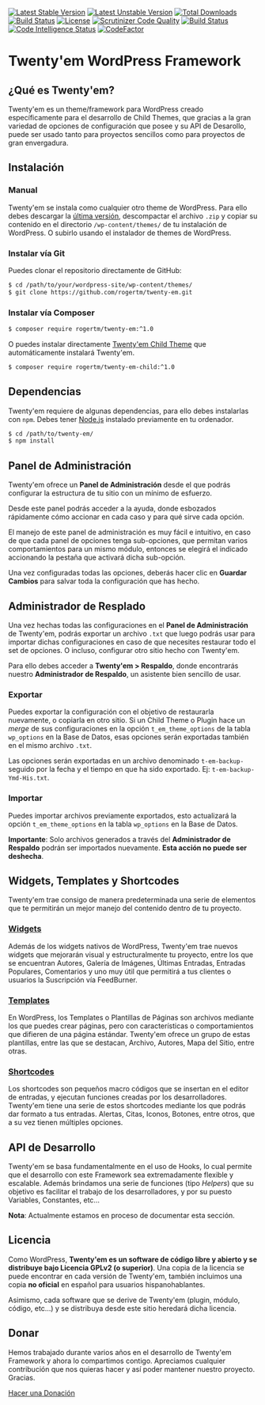 [
![Latest Stable Version](https://poser.pugx.org/rogertm/twenty-em/version)](https://packagist.org/packages/rogertm/twenty-em)
[![Latest Unstable Version](https://poser.pugx.org/rogertm/twenty-em/v/unstable)](//packagist.org/packages/rogertm/twenty-em)
[![Total Downloads](https://poser.pugx.org/rogertm/twenty-em/downloads)](https://packagist.org/packages/rogertm/twenty-em)
[![Build Status](https://travis-ci.org/rogertm/twenty-em.svg?branch=master)](https://travis-ci.org/rogertm/twenty-em)
[![License](https://poser.pugx.org/rogertm/twenty-em/license)](https://packagist.org/packages/rogertm/twenty-em)
[![Scrutinizer Code Quality](https://scrutinizer-ci.com/g/rogertm/twenty-em/badges/quality-score.png?b=master)](https://scrutinizer-ci.com/g/rogertm/twenty-em/?branch=master)
[![Build Status](https://scrutinizer-ci.com/g/rogertm/twenty-em/badges/build.png?b=master)](https://scrutinizer-ci.com/g/rogertm/twenty-em/build-status/master)
[![Code Intelligence Status](https://scrutinizer-ci.com/g/rogertm/twenty-em/badges/code-intelligence.svg?b=master)](https://scrutinizer-ci.com/code-intelligence)
[![CodeFactor](https://www.codefactor.io/repository/github/rogertm/twenty-em/badge)](https://www.codefactor.io/repository/github/rogertm/twenty-em)

# Twenty'em WordPress Framework

## ¿Qué es Twenty'em?
Twenty'em es un theme/framework para WordPress creado específicamente para el desarrollo de Child Themes, que gracias a la gran variedad de opciones de configuración que posee y su API de Desarollo, puede ser usado tanto para proyectos sencillos como para proyectos de gran envergadura.

## Instalación
### Manual
Twenty'em se instala como cualquier otro theme de WordPress. Para ello debes descargar la [última versión](https://github.com/rogertm/twenty-em/releases/latest), descompactar el archivo `.zip` y copiar su contenido en el directorio `/wp-content/themes/` de tu instalación de WordPress. O subirlo usando el instalador de themes de WordPress.
### Instalar vía Git
Puedes clonar el repositorio directamente de GitHub:
```bash
$ cd /path/to/your/wordpress-site/wp-content/themes/
$ git clone https://github.com/rogertm/twenty-em.git
```
### Instalar vía Composer
```bash
$ composer require rogertm/twenty-em:^1.0
```
O puedes instalar directamente [Twenty'em Child Theme](https://github.com/rogertm/twenty-em-child) que automáticamente instalará Twenty'em.
```bash
$ composer require rogertm/twenty-em-child:^1.0
```

## Dependencias
Twenty'em requiere de algunas dependencias, para ello debes instalarlas con `npm`. Debes tener [Node.js](https://nodejs.org/es/) instalado previamente en tu ordenador.
```bash
$ cd /path/to/twenty-em/
$ npm install
```

## Panel de Administración

Twenty'em ofrece un **Panel de Administración** desde el que podrás configurar la estructura de tu sitio con un mínimo de esfuerzo.

Desde este panel podrás acceder a la ayuda, donde esbozados rápidamente cómo accionar en cada caso y para qué sirve cada opción.

El manejo de este panel de administración es muy fácil e intuitivo, en caso de que cada panel de opciones tenga sub-opciones, que permitan varios comportamientos para un mismo módulo, entonces se elegirá el indicado accionando la pestaña que activará dicha sub-opción.

Una vez configuradas todas las opciones, deberás hacer clic en **Guardar Cambios** para salvar toda la configuración que has hecho.

## Administrador de Resplado

Una vez hechas todas las configuraciones en el **Panel de Administración** de Twenty'em, podrás exportar un archivo `.txt` que luego podrás usar para importar dichas configuraciones en caso de que necesites restaurar todo el set de opciones. O incluso, configurar otro sitio hecho con Twenty'em.

Para ello debes acceder a **Twenty'em > Respaldo**, donde encontrarás nuestro **Administrador de Respaldo**, un asistente bien sencillo de usar.

### Exportar

Puedes exportar la configuración con el objetivo de restaurarla nuevamente, o copiarla en otro sitio. Si un Child Theme o Plugin hace un _merge_ de sus configuraciones en la opción `t_em_theme_options` de la tabla `wp_options` en la Base de Datos, esas opciones serán exportadas también en el mismo archivo `.txt`.

Las opciones serán exportadas en un archivo denominado `t-em-backup-` seguido por la fecha y el tiempo en que ha sido exportado. Ej: `t-em-backup-Ymd-His.txt`.

### Importar

Puedes importar archivos previamente exportados, esto actualizará la opción `t_em_theme_options` en la tabla `wp_options` en la Base de Datos.

**Importante**: Solo archivos generados a través del **Administrador de Respaldo** podrán ser importados nuevamente. **Esta acción no puede ser deshecha**.


## Widgets, Templates y Shortcodes

Twenty'em trae consigo de manera predeterminada una serie de elementos que te permitirán un mejor manejo del contenido dentro de tu proyecto.

### [Widgets](https://themingisprose.com/twenty-em/doc/widgets/)

Además de los widgets nativos de WordPress, Twenty'em trae nuevos widgets que mejorarán visual y estructuralmente tu proyecto, entre los que se encuentran Autores, Galería de Imágenes, Últimas Entradas, Entradas Populares, Comentarios y uno muy útil que permitirá a tus clientes o usuarios la Suscripción vía FeedBurner.

### [Templates](https://themingisprose.com/twenty-em/doc/plantillas-para-paginas/)

En WordPress, los Templates o Plantillas de Páginas son archivos mediante los que puedes crear páginas, pero con características o comportamientos que difieren de una página estándar. Twenty'em ofrece un grupo de estas plantillas, entre las que se destacan, Archivo, Autores, Mapa del Sitio, entre otras.

### [Shortcodes](https://themingisprose.com/twenty-em/doc/shortcodes/)

Los shortcodes son pequeños macro códigos que se insertan en el editor de entradas, y ejecutan funciones creadas por los desarrolladores. Twenty'em tiene una serie de estos shortcodes mediante los que podrás dar formato a tus entradas. Alertas, Citas, Iconos, Botones, entre otros, que a su vez tienen múltiples opciones.

## API de Desarrollo

Twenty'em se basa fundamentalmente en el uso de Hooks, lo cual permite que el desarrollo con este Framework sea extremadamente flexible y escalable. Además brindamos una serie de funciones (tipo _Helpers_) que su objetivo es facilitar el trabajo de los desarrolladores, y por su puesto Variables, Constantes, etc…

**Nota**: Actualmente estamos en proceso de documentar esta sección.

## Licencia

Como WordPress, **Twenty'em es un software de código libre y abierto y se distribuye bajo Licencia GPLv2 (o superior)**. Una copia de la licencia se puede encontrar en cada versión de Twenty'em, también incluimos una copia **no oficial** en español para usuarios hispanohablantes.

Asimismo, cada software que se derive de Twenty'em (plugin, módulo, código, etc…) y se distribuya desde este sitio heredará dicha licencia.

## Donar
Hemos trabajado durante varios años en el desarrollo de Twenty'em Framework y ahora lo compartimos contigo. Apreciamos cualquier contribución que nos quieras hacer y así poder mantener nuestro proyecto. Gracias.

[Hacer una Donación](https://paypal.me/themingisprose)
